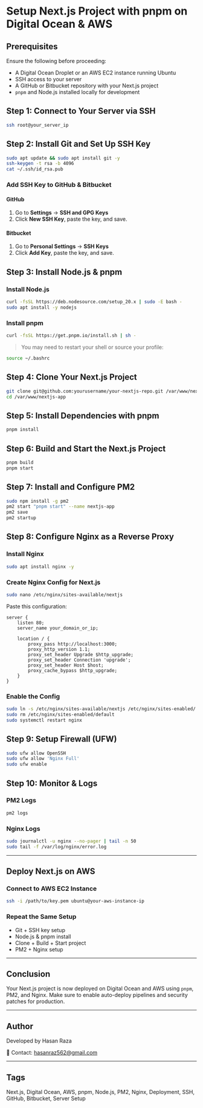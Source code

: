 # Setup Next.js Project with pnpm on Digital Ocean & AWS

## Prerequisites
Ensure the following before proceeding:
- A Digital Ocean Droplet or an AWS EC2 instance running Ubuntu
- SSH access to your server
- A GitHub or Bitbucket repository with your Next.js project
- `pnpm` and Node.js installed locally for development

## Step 1: Connect to Your Server via SSH
```sh
ssh root@your_server_ip
```

## Step 2: Install Git and Set Up SSH Key
```sh
sudo apt update && sudo apt install git -y
ssh-keygen -t rsa -b 4096
cat ~/.ssh/id_rsa.pub
```

### Add SSH Key to GitHub & Bitbucket

#### GitHub
1. Go to **Settings** → **SSH and GPG Keys**
2. Click **New SSH Key**, paste the key, and save.

#### Bitbucket
1. Go to **Personal Settings** → **SSH Keys**
2. Click **Add Key**, paste the key, and save.

## Step 3: Install Node.js & pnpm

### Install Node.js
```sh
curl -fsSL https://deb.nodesource.com/setup_20.x | sudo -E bash -
sudo apt install -y nodejs
```

### Install pnpm
```sh
curl -fsSL https://get.pnpm.io/install.sh | sh -
```

> You may need to restart your shell or source your profile:
```sh
source ~/.bashrc
```

## Step 4: Clone Your Next.js Project
```sh
git clone git@github.com:yourusername/your-nextjs-repo.git /var/www/nextjs-app
cd /var/www/nextjs-app
```

## Step 5: Install Dependencies with pnpm
```sh
pnpm install
```

## Step 6: Build and Start the Next.js Project
```sh
pnpm build
pnpm start
```

## Step 7: Install and Configure PM2
```sh
sudo npm install -g pm2
pm2 start "pnpm start" --name nextjs-app
pm2 save
pm2 startup
```

## Step 8: Configure Nginx as a Reverse Proxy

### Install Nginx
```sh
sudo apt install nginx -y
```

### Create Nginx Config for Next.js
```sh
sudo nano /etc/nginx/sites-available/nextjs
```

Paste this configuration:
```nginx
server {
    listen 80;
    server_name your_domain_or_ip;

    location / {
        proxy_pass http://localhost:3000;
        proxy_http_version 1.1;
        proxy_set_header Upgrade $http_upgrade;
        proxy_set_header Connection 'upgrade';
        proxy_set_header Host $host;
        proxy_cache_bypass $http_upgrade;
    }
}
```

### Enable the Config
```sh
sudo ln -s /etc/nginx/sites-available/nextjs /etc/nginx/sites-enabled/
sudo rm /etc/nginx/sites-enabled/default
sudo systemctl restart nginx
```

## Step 9: Setup Firewall (UFW)
```sh
sudo ufw allow OpenSSH
sudo ufw allow 'Nginx Full'
sudo ufw enable
```

## Step 10: Monitor & Logs

### PM2 Logs
```sh
pm2 logs
```

### Nginx Logs
```sh
sudo journalctl -u nginx --no-pager | tail -n 50
sudo tail -f /var/log/nginx/error.log
```

---

## Deploy Next.js on AWS

### Connect to AWS EC2 Instance
```sh
ssh -i /path/to/key.pem ubuntu@your-aws-instance-ip
```

### Repeat the Same Setup
- Git + SSH key setup  
- Node.js & pnpm install  
- Clone + Build + Start project  
- PM2 + Nginx setup  

---

## Conclusion
Your Next.js project is now deployed on Digital Ocean and AWS using `pnpm`, PM2, and Nginx. Make sure to enable auto-deploy pipelines and security patches for production.

---

## Author
Developed by Hasan Raza

📧 Contact: hasanraz562@gmail.com

---

## Tags
Next.js, Digital Ocean, AWS, pnpm, Node.js, PM2, Nginx, Deployment, SSH, GitHub, Bitbucket, Server Setup
